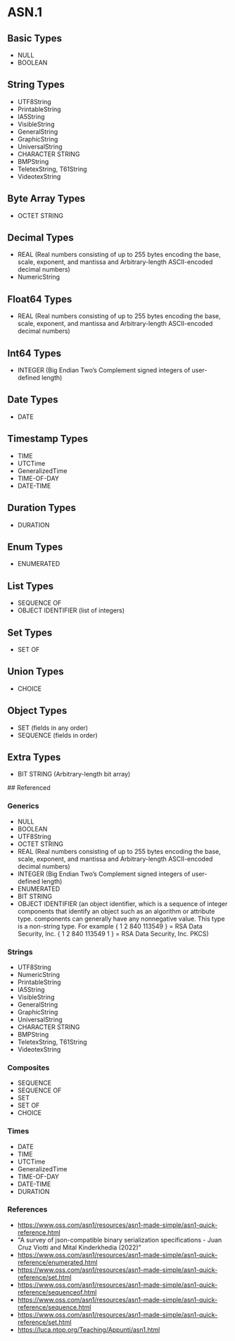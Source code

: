 # ASN.1

## Basic Types

* NULL
* BOOLEAN

## String Types

* UTF8String
* PrintableString
* IA5String
* VisibleString
* GeneralString
* GraphicString
* UniversalString
* CHARACTER STRING
* BMPString
* TeletexString, T61String
* VideotexString

## Byte Array Types

* OCTET STRING

## Decimal Types

* REAL (Real numbers consisting of up to 255 bytes encoding the base, scale, exponent, and mantissa and Arbitrary-length ASCII-encoded decimal numbers)
* NumericString

## Float64 Types

* REAL (Real numbers consisting of up to 255 bytes encoding the base, scale, exponent, and mantissa and Arbitrary-length ASCII-encoded decimal numbers)

## Int64 Types

* INTEGER (Big Endian Two’s Complement signed integers of user-defined length)

## Date Types

* DATE

## Timestamp Types

* TIME
* UTCTime
* GeneralizedTime
* TIME-OF-DAY
* DATE-TIME

## Duration Types

* DURATION

## Enum Types

* ENUMERATED

## List Types

* SEQUENCE OF
* OBJECT IDENTIFIER (list of integers)

## Set Types

* SET OF

## Union Types

* CHOICE

## Object Types

* SET (fields in any order)
* SEQUENCE (fields in order)

## Extra Types

* BIT STRING (Arbitrary-length bit array)

## Referenced

### Generics

* NULL
* BOOLEAN
* UTF8String
* OCTET STRING
* REAL (Real numbers consisting of up to 255 bytes encoding the base, scale, exponent, and mantissa and Arbitrary-length ASCII-encoded decimal numbers)
* INTEGER (Big Endian Two’s Complement signed integers of user-defined length)
* ENUMERATED
* BIT STRING
* OBJECT IDENTIFIER (an object identifier, which is a sequence of integer components that identify an object such as an algorithm or attribute type.  components can generally have any nonnegative value. This type is a non-string type. For example { 1 2 840 113549 } = RSA Data Security, Inc. { 1 2 840 113549 1 } = RSA Data Security, Inc. PKCS)

### Strings

* UTF8String
* NumericString
* PrintableString
* IA5String
* VisibleString
* GeneralString
* GraphicString
* UniversalString
* CHARACTER STRING
* BMPString
* TeletexString, T61String
* VideotexString

### Composites

* SEQUENCE
* SEQUENCE OF
* SET
* SET OF
* CHOICE

### Times

* DATE
* TIME
* UTCTime
* GeneralizedTime
* TIME-OF-DAY
* DATE-TIME
* DURATION

### References

* https://www.oss.com/asn1/resources/asn1-made-simple/asn1-quick-reference.html
* "A survey of json-compatible binary serialization specifications - Juan Cruz Viotti and Mital Kinderkhedia (2022)"
* https://www.oss.com/asn1/resources/asn1-made-simple/asn1-quick-reference/enumerated.html
* https://www.oss.com/asn1/resources/asn1-made-simple/asn1-quick-reference/set.html
* https://www.oss.com/asn1/resources/asn1-made-simple/asn1-quick-reference/sequenceof.html
* https://www.oss.com/asn1/resources/asn1-made-simple/asn1-quick-reference/sequence.html
* https://www.oss.com/asn1/resources/asn1-made-simple/asn1-quick-reference/set.html
* https://luca.ntop.org/Teaching/Appunti/asn1.html